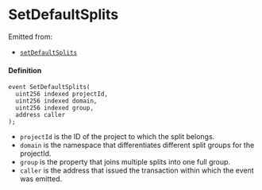 # SetDefaultSplits

Emitted from:

* [`setDefaultSplits`](/dev/api/v3/contracts/or-utilities/jbetherc20splitspayer/write/setdefaultsplits.md)

#### Definition

```
event SetDefaultSplits(
  uint256 indexed projectId,
  uint256 indexed domain,
  uint256 indexed group,
  address caller
);
```

* `projectId` is the ID of the project to which the split belongs.
* `domain` is the namespace that differentiates different split groups for the projectId.
* `group` is the property that joins multiple splits into one full group.
* `caller` is the address that issued the transaction within which the event was emitted.
